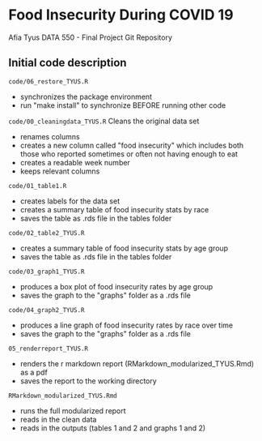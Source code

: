 Food Insecurity During COVID 19
================
Afia Tyus
DATA 550 - Final Project Git Repository

## Initial code description

`code/06_restore_TYUS.R`
  - synchronizes the package environment
  - run "make install" to synchronize BEFORE running other code

`code/00_cleaningdata_TYUS.R`
Cleans the original data set
  - renames columns
  - creates a new column called "food insecurity" which includes both those who reported sometimes or often not having enough to eat
  - creates a readable week number
  - keeps relevant columns

`code/01_table1.R`
  - creates labels for the data set
  - creates a summary table of food insecurity stats by race
  - saves the table as .rds file in the tables folder

`code/02_table2_TYUS.R`
  - creates a summary table of food insecurity stats by age group
  - saves the table as .rds file in the tables folder

`code/03_graph1_TYUS.R`
  - produces a box plot of food insecurity rates by age group
  - saves the graph to the "graphs" folder as a .rds file

`code/04_graph2_TYUS.R`
  - produces a line graph of food insecurity rates by race over time
  - saves the graph to the "graphs" folder as a .rds file

`05_renderreport_TYUS.R`
  - renders the r markdown report (RMarkdown_modularized_TYUS.Rmd) as a pdf
  - saves the report to the working directory

`RMarkdown_modularized_TYUS.Rmd`
  - runs the full modularized report
  - reads in the clean data
  - reads in the outputs (tables 1 and 2 and graphs 1 and 2)



